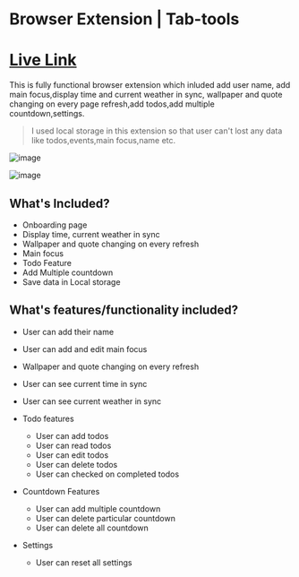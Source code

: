 # Browser Extension | Tab-tools

# [Live Link](https://tabtools.netlify.app/)

This is fully functional browser extension which inluded add user name, add main focus,display time and current weather in sync, wallpaper and quote changing on every page refresh,add todos,add multiple countdown,settings.

> I used local storage in this extension so that user can't lost any data like todos,events,main focus,name etc.


![image](https://user-images.githubusercontent.com/88363801/166428196-23488a8a-e386-43b0-b65e-af17a74c136d.png)

![image](https://user-images.githubusercontent.com/88363801/166428384-bacae799-6748-419b-9e0a-133a4b674421.png)

## What's Included?

- Onboarding page
- Display time, current weather in sync
- Wallpaper and quote changing on every refresh
- Main focus
- Todo Feature
- Add Multiple countdown
- Save data in Local storage 

## What's features/functionality included?

- User can add their name
- User can add and edit main focus
- Wallpaper and quote changing on every refresh
- User can see current time in sync
- User can see current weather in sync
- Todo features   
  - User can add todos
  - User can read todos
  - User can edit todos
  - User can delete todos
  - User can checked on completed todos

- Countdown Features
  - User can add multiple countdown
  - User can delete particular countdown
  - User can delete all countdown 
- Settings
  - User can reset all settings
